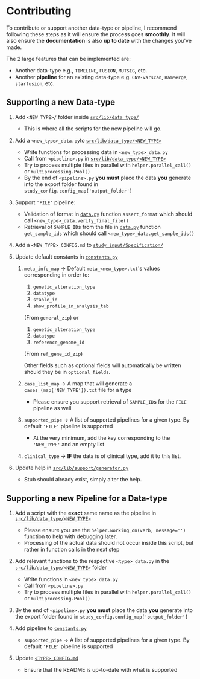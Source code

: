 # Contributing
To contribute or support another data-type or pipeline, I recommend following these steps as it will ensure the process goes **smoothly**. It will also ensure the **documentation** is also **up to date** with the changes you've made.

The 2 large features that can be implemented are:
* Another data-type e.g., `TIMELINE`, `FUSION`, `MUTSIG`, etc.
* Another **pipeline** for an existing data-type e.g. `CNV-varscan`, `BamMerge`, `starfusion`, etc.

## Supporting a new Data-type

1. Add `<NEW_TYPE>/` folder inside [`src/lib/data_type/`](src/lib/data_type/)
   * This is where all the scripts for the new pipeline will go.

1. Add a `<new_type>_data.py`to [`src/lib/data_type/<NEW_TYPE>`](src/lib/data_type/)
   * Write functions for processing data in `<new_type>_data.py`
   * Call from `<pipeline>.py` in [`src/lib/data_type/<NEW_TYPE>`](src/lib/data_type/)
   * Try to process multiple files in parallel with `helper.parallel_call()` or `multiprocessing.Pool()`
   * By the end of `<pipeline>.py` **you must** place the data **you** generate into the export folder found in `study_config.config_map['output_folder']`

3. Support `'FILE'` pipeline:
   * Validation of format in [`data.py`](src/lib/study_generation/data.py) function `assert_format` which should call `<new_type>_data.verify_final_file()`
   * Retrieval of `SAMPLE_ID`s from the file in [`data.py`](src/lib/study_generation/data.py) function `get_sample_ids` which should call `<new_type>_data.get_sample_ids()`

4. Add a `<NEW_TYPE>_CONFIG.md` to [`study_input/Specification/`](study_input/Specification/)

5. Update default constants in [`constants.py`](src/lib/constants/constants.py)
   1. `meta_info_map` -> Default `meta_<new_type>.txt`'s values corresponding in order to:
      1. `genetic_alteration_type`
      2. `datatype`
      3. `stable_id`
      4. `show_profile_in_analysis_tab`
      
      (From `general_zip`) or
      
      1. `genetic_alteration_type`
      2. `datatype`
      3. `reference_genome_id`
      
      (From `ref_gene_id_zip`)
      
      Other fields such as optional fields will automatically be written should they be in `optional_fields`.
   2. `case_list_map` -> A map that will generate a `cases_(map['NEW_TYPE']).txt` file for a type
      * Please ensure you support retrieval of `SAMPLE_ID`s for the `FILE` pipeline as well
   3. `supported_pipe` -> A list of supported pipelines for a given type. By default `'FILE'` pipeline is supported
      * At the very minimum, add the key corresponding to the `'NEW_TYPE'` and an empty list
   
   4. `clinical_type` -> **IF** the data is of clinical type, add it to this list.

6. Update help in [`src/lib/support/generator.py`](src/lib/tools/generator.py)
   * Stub should already exist, simply alter the help.



## Supporting a new Pipeline for a Data-type

1. Add a script with the **exact** same name as the pipeline in [`src/lib/data_type/<NEW_TYPE>`](src/lib/data_type/)
   * Please ensure you use the `helper.working_on(verb, message='')` function to help with debugging later.
   * Processing of the actual data should not occur inside this script, but rather in function calls in the next step

2. Add relevant functions to the respective `<type>_data.py`  in the [`src/lib/data_type/<NEW_TYPE>`](src/lib/data_type/) folder
   * Write functions in `<new_type>_data.py`
   * Call from `<pipeline>.py`
   * Try to process multiple files in parallel with `helper.parallel_call()` or `multiprocessing.Pool()`
   
3. By the end of `<pipeline>.py` **you must** place the data **you** generate into the export folder found in `study_config.config_map['output_folder']`

4. Add pipeline to [`constants.py`](src/lib/constants/constants.py)
   * `supported_pipe` -> A list of supported pipelines for a given type. By default `'FILE'` pipeline is supported

5. Update [`<TYPE>_CONFIG.md`](study_input/Specification/)
   * Ensure that the README is up-to-date with what is supported